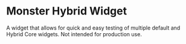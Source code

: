 Monster Hybrid Widget
===
A widget that allows for quick and easy testing of multiple default and Hybrid Core widgets. Not intended for production use.